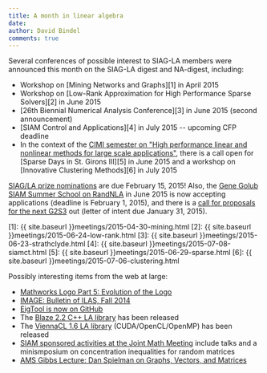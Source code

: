```yaml
---
title: A month in linear algebra
date: 
author: David Bindel
comments: true
---
```


Several conferences of possible interest to SIAG-LA members were
announced this month on the SIAG-LA digest and NA-digest, including:

- Workshop on [Mining Networks and Graphs][1] in April 2015
- Workshop on
  [Low-Rank Approximation for High Performance Sparse Solvers][2] in
  June 2015
- [26th Biennial Numerical Analysis Conference][3] in June 2015
  (second announcement)
- [SIAM Control and Applications][4] in July 2015 -- upcoming CFP
  deadline
- In the context of the
  [CIMI semester on "High performance linear and nonlinear methods for large scale applications"][cimi],
  there is a call open for
  [Sparse Days in St. Girons III][5]
  in June 2015 and
  a workshop on [Innovative Clustering Methods][6] in July 2015

[SIAG/LA prize nominations][prize] are due February 15, 2015!  Also, the [Gene
Golub SIAM Summer School on RandNLA][randnla] in June 2015 is now accepting
applications (deadline is February 1, 2015), and there is a [call for proposals
for the next G2S3][g2s3call] out (letter of intent due January 31, 2015).

[1]: {{ site.baseurl }}meetings/2015-04-30-mining.html
[2]: {{ site.baseurl }}meetings/2015-06-24-low-rank.html
[3]: {{ site.baseurl }}meetings/2015-06-23-strathclyde.html
[4]: {{ site.baseurl }}meetings/2015-07-08-siamct.html
[5]: {{ site.baseurl }}meetings/2015-06-29-sparse.html
[6]: {{ site.baseurl }}meetings/2015-07-06-clustering.html

[cimi]: http://cimi-semester-hpc.fr/
[prize]: http://www.siam.org/prizes/nominations/nom_siagla.php
[randnla]: http://www.cs.rpi.edu//~drinep/G2S3_RandNLA_2015/
[g2s3call]: http://www.siam.org/students/g2s3/summer_call.php

Possibly interesting items from the web at large:

- [Mathworks Logo Part 5: Evolution of the Logo][logo]
- [IMAGE: Bulletin of ILAS, Fall 2014][image]
- [EigTool is now on GitHub][eigtool]
- The [Blaze 2.2 C++ LA library][blaze] has been released
- The [ViennaCL 1.6 LA library][viennacl] (CUDA/OpenCL/OpenMP) has been released
- [SIAM sponsored activities at the Joint Math Meeting](http://www.siam.org/meetings/jmm15/index.htm) include talks and a minismposium on concentration inequalities for random matrices
- [AMS Gibbs Lecture: Dan Spielman on Graphs, Vectors, and Matrices][spielman]

[logo]: http://blogs.mathworks.com/cleve/2014/12/01/mathworks-logo-part-five-evolution-of-the-logo/
[image]: http://www.ilasic.org/IMAGE/IMAGES/image53.pdf
[eigtool]: https://github.com/eigtool/eigtool
[blaze]: https://code.google.com/p/blaze-lib/
[viennacl]: http://viennacl.sourceforge.net/
[spielman]: http://jointmathematicsmeetings.org/meetings/national/jmm2015/2168_speakers#spi
